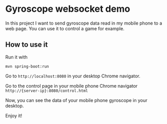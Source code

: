 # Gyroscope websocket demo
In this project I want to send gyroscope data read in my mobile phone to a web page. You can use it to control a game for example.

## How to use it

Run it with
```
mvn spring-boot:run
```

Go to ```http://localhost:8080``` in your desktop Chrome navigator.

Go to the control page in your mobile phone Chrome navigator ```http://{server-ip}:8080/control.html```

Now, you can see the data of your mobile phone gyroscope in your desktop.

Enjoy it!
